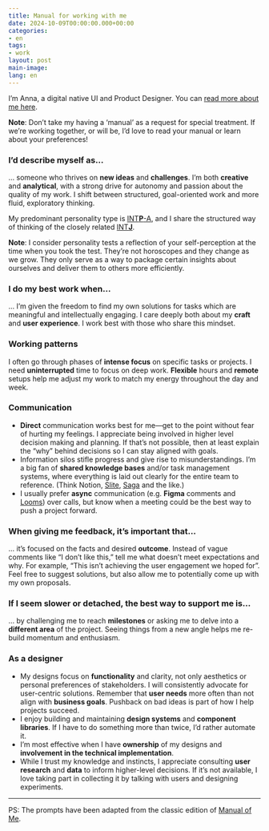 ```yaml
---
title: Manual for working with me
date: 2024-10-09T00:00:00.000+00:00
categories:
- en
tags:
- work
layout: post
main-image: 
lang: en
---
```


I’m Anna, a digital native UI and Product Designer. You can [read more about me here](/{{page.lang}}/about/).

<div class="w-100 pa3 br3 bg-faint mv0">
    <strong>Note</strong>: Don’t take my having a ‘manual’ as a request for special treatment. If we’re working together, or will be, I’d love to read your manual or learn about your preferences!
</div>

### I’d describe myself as…
… someone who thrives on **new ideas** and **challenges**. I’m both **creative** and **analytical**, with a strong drive for autonomy and passion about the quality of my work. I shift between structured, goal-oriented work and more fluid, exploratory thinking.

My predominant personality type is [INT**P**-A](https://www.16personalities.com/intps-at-work), and I share the structured way of thinking of the closely related [INT**J**](https://www.16personalities.com/intjs-at-work).

<div class="w-100 pa3 br3 ba bw1 b--faint mv0">
    <strong>Note</strong>: I consider personality tests a reflection of your self-perception at the time when you took the test. They’re not horoscopes and they change as we grow. They only serve as a way to package certain insights about ourselves and deliver them to others more efficiently.
</div>

### I do my best work when…
… I’m given the freedom to find my own solutions for tasks which are meaningful and intellectually engaging. I care deeply both about my **craft** and **user experience**. I work best with those who share this mindset.

### Working patterns
I often go through phases of **intense focus** on specific tasks or projects. I need **uninterrupted** time to focus on deep work. **Flexible** hours and **remote** setups help me adjust my work to match my energy throughout the day and week.

### Communication
   - **Direct** communication works best for me—get to the point without fear of hurting my feelings. I appreciate being involved in higher level decision making and planning. If that’s not possible, then at least explain the “why” behind decisions so I can stay aligned with goals.
   - Information silos stifle progress and give rise to misunderstandings. I’m a big fan of **shared knowledge bases** and/or task management systems, where everything is laid out clearly for the entire team to reference. (Think Notion, [Slite](https://slite.com/), [Saga](https://saga.so/) and the like.)
   - I usually prefer **async** communication (e.g. **Figma** comments and [Looms](https://loom.com/)) over calls, but know when a meeting could be the best way to push a project forward.

### When giving me feedback, it’s important that…
… it’s focused on the facts and desired **outcome**. Instead of vague comments like “I don’t like this,” tell me what doesn’t meet expectations and why. For example, “This isn’t achieving the user engagement we hoped for”. Feel free to suggest solutions, but also allow me to potentially come up with my own proposals.

### If I seem slower or detached, the best way to support me is…
… by challenging me to reach **milestones** or asking me to delve into a **different area** of the project. Seeing things from a new angle helps me re-build momentum and enthusiasm.


### As a designer

- My designs focus on **functionality** and clarity, not only aesthetics or personal preferences of stakeholders. I will consistently advocate for user-centric solutions. Remember that **user needs** more often than not align with **business goals**. Pushback on bad ideas is part of how I help projects succeed.
- I enjoy building and maintaining **design systems** and **component libraries**. If I have to do something more than twice, I’d rather automate it.
- I’m most effective when I have **ownership** of my designs and **involvement in the technical implementation**.
- While I trust my knowledge and instincts, I appreciate consulting **user research** and **data** to inform higher-level decisions. If it’s not available, I love taking part in collecting it by talking with users and designing experiments.

---

PS: The prompts have been adapted from the classic edition of [Manual of Me](https://www.manualof.me/about/). 

